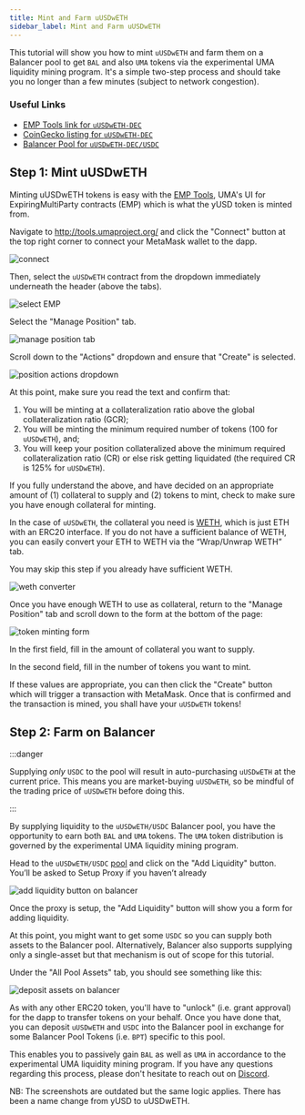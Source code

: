 ```yaml
---
title: Mint and Farm uUSDwETH
sidebar_label: Mint and Farm uUSDwETH
---
```


This tutorial will show you how to mint `uUSDwETH` and farm them on a Balancer pool
to get `BAL` and also `UMA` tokens via the experimental UMA liquidity mining
program. It's a simple two-step process and should take you no longer than a few
minutes (subject to network congestion).

### Useful Links

- [EMP Tools link for `uUSDwETH-DEC`](https://tools.umaproject.org/?address=0x3605Ec11BA7bD208501cbb24cd890bC58D2dbA56)
- [CoinGecko listing for `uUSDwETH-DEC`](https://www.coingecko.com/en/coins/uusd-synthetic-token-expiring-31-december-2020)
- [Balancer Pool for `uUSDwETH-DEC/USDC`](https://pools.balancer.exchange/#/pool/0xcce41676a4624f4a1e33a787a59d6bf96e5067bc/)

## Step 1: Mint uUSDwETH

Minting uUSDwETH tokens is easy with the [EMP Tools](http://tools.umaproject.org/),
UMA's UI for ExpiringMultiParty contracts (EMP) which is what the yUSD token is
minted from.

Navigate to http://tools.umaproject.org/ and click the "Connect" button at the
top right corner to connect your MetaMask wallet to the dapp.

![connect](/docs/users/emp_connect.png)

Then, select the `uUSDwETH` contract from the dropdown immediately underneath the
header (above the tabs).

![select EMP](/docs/users/emp_select.png)

Select the "Manage Position" tab.

![manage position tab](/docs/users/emp_manage-position.png)

Scroll down to the "Actions" dropdown and ensure that "Create" is selected.

![position actions dropdown](/docs/users/emp_actions.png)

At this point, make sure you read the text and confirm that:

1. You will be minting at a collateralization ratio above the global
   collateralization ratio (GCR);
2. You will be minting the minimum required number of tokens (100 for `uUSDwETH`),
   and;
3. You will keep your position collateralized above the minimum required
   collateralization ratio (CR) or else risk getting liquidated (the required CR
   is 125% for `uUSDwETH`).

If you fully understand the above, and have decided on an appropriate amount of
(1) collateral to supply and (2) tokens to mint, check to make sure you have
enough collateral for minting.

In the case of `uUSDwETH`, the collateral you need is [WETH](https://weth.io/),
which is just ETH with an ERC20 interface. If you do not have a sufficient
balance of WETH, you can easily convert your ETH to WETH via the “Wrap/Unwrap
WETH” tab.

You may skip this step if you already have sufficient WETH.

![weth converter](/docs/users/emp_weth.png)

Once you have enough WETH to use as collateral, return to the "Manage Position"
tab and scroll down to the form at the bottom of the page:

![token minting form](/docs/users/emp_form.png)

In the first field, fill in the amount of collateral you want to supply.

In the second field, fill in the number of tokens you want to mint.

If these values are appropriate, you can then click the "Create" button which
will trigger a transaction with MetaMask. Once that is confirmed and the
transaction is mined, you shall have your `uUSDwETH` tokens!

## Step 2: Farm on Balancer

:::danger

Supplying _only_ `USDC` to the pool will result in auto-purchasing `uUSDwETH` at the current price. This means you are market-buying `uUSDwETH`, so be mindful of the trading price of `uUSDwETH` before doing this.

:::

By supplying liquidity to the `uUSDwETH/USDC` Balancer pool, you have the
opportunity to earn both `BAL` and `UMA` tokens. The `UMA` token distribution is
governed by the experimental UMA liquidity mining program.

Head to the `uUSDwETH/USDC`
[pool](https://pools.balancer.exchange/#/pool/0xcce41676a4624f4a1e33a787a59d6bf96e5067bc/)
and click on the "Add Liquidity" button. You’ll be asked to Setup Proxy if you
haven’t already

![add liquidity button on balancer](/docs/users/bal_add-liquidity.png)

Once the proxy is setup, the "Add Liquidity" button will show you a form for
adding liquidity.

At this point, you might want to get some `USDC` so you can supply both assets
to the Balancer pool. Alternatively, Balancer also supports supplying only a
single-asset but that mechanism is out of scope for this tutorial.

Under the "All Pool Assets" tab, you should see something like this:

![deposit assets on balancer](/docs/users/bal_deposit.png)

As with any other ERC20 token, you'll have to "unlock" (i.e. grant approval) for
the dapp to transfer tokens on your behalf. Once you have done that, you can
deposit `uUSDwETH` and `USDC` into the Balancer pool in exchange for some Balancer
Pool Tokens (i.e. `BPT`) specific to this pool.

This enables you to passively gain `BAL` as well as `UMA` in accordance to the
experimental UMA liquidity mining program. If you have any questions regarding
this process, please don't hesitate to reach out on
[Discord](https://discord.umaproject.org/).

NB: The screenshots are outdated but the same logic applies. There has been a name change from yUSD to uUSDwETH.
